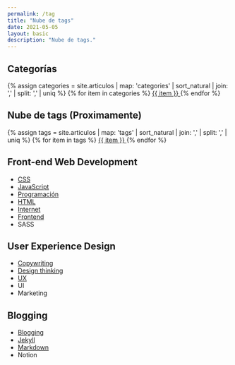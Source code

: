 ```yaml
---
permalink: /tag
title: "Nube de tags"
date: 2021-05-05
layout: basic
description: "Nube de tags."
---
```

## Categorías
<p class="tag-cloud">
{% assign categories =  site.articulos | map: 'categories' | sort_natural | join: ','  | split: ',' | uniq %}
{% for item in categories %}
  <a href="/blog-de-bolsillo/categorie/{{ item }}">
    <span class="tag-line">
      <span class="tag-cuadro">{{ item }}</span>
    </span>
  </a>
{% endfor %}
</p>

## Nube de tags (Proximamente)
<p class="tag-cloud">
{% assign tags =  site.articulos | map: 'tags' | sort_natural | join: ','  | split: ',' | uniq %}
{% for item in tags %}
  <a href="/blog-de-bolsillo/tag/{{ item }}">
    <span class="tag-line">
      <span class="tag-cuadro">{{ item }}</span>
    </span>
  </a>
{% endfor %}
</p>

## Front-end Web Development
- [CSS](00/css)
- [JavaScript](00/javascript)
- [Programación](00/programacion)
- [HTML](00/html)
- [Internet](00/internet)
- [Frontend](00/frontend)
- SASS

## User Experience Design
- [Copywriting](00/copywriting)
- [Design thinking](00/design-thinking)
- [UX](00/ux)
- UI
- Marketing

## Blogging
- [Blogging](00/blog)
- [Jekyll](00/jekyll)
- [Markdown](00/markdown)
- Notion
